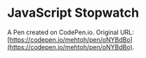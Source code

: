 # JavaScript Stopwatch

A Pen created on CodePen.io. Original URL: [https://codepen.io/mehtoh/pen/oNYBdBo](https://codepen.io/mehtoh/pen/oNYBdBo).


